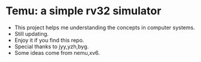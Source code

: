 # Temu: a simple rv32 simulator
* This project helps me understanding the concepts in computer systems.
* Still updating.
* Enjoy it if you find this repo.
* Special thanks to jyy,yzh,byg.
* Some ideas come from nemu,xv6.